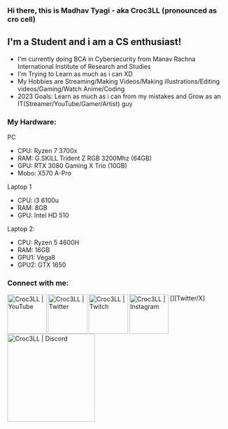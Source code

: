 ### Hi there, this is Madhav Tyagi - aka Croc3LL (pronounced as cro cell)

## I'm a Student and i am a CS enthusiast!
 - I'm currently doing BCA in Cybersecurity from Manav Rachna International Institute of Research and Studies
 - I'm Trying to Learn as much as i can XD
 - My Hobbies are Streaming/Making Videos/Making illustrations/Editing videos/Gaming/Watch Anime/Coding
 - 2023 Goals: Learn as much as i can from my mistakes and Grow as an IT(Streamer/YouTube/Gamer/Artist) guy


### My Hardware:
PC
 - CPU: Ryzen 7 3700x
 - RAM: G.SKILL Trident Z RGB 3200Mhz (64GB)
 - GPU: RTX 3080 Gaming X Trio (10GB)
 - Mobo: X570 A-Pro


Laptop 1
 - CPU: i3 6100u
 - RAM: 8GB
 - GPU: Intel HD 510


Laptop 2:
 - CPU: Ryzen 5 4600H
 - RAM: 16GB
 - GPU1: Vega8
 - GPU2: GTX 1650


### Connect with me:

[<img align="left" alt="Croc3LL | YouTube" width="90px" src="https://upload.wikimedia.org/wikipedia/commons/f/fe/YouTube_social_dark_circle_%282017%29.svg" />][YouTube]
[<img align="left" alt="Croc3LL | Twitter" width="90px" src="https://upload.wikimedia.org/wikipedia/commons/c/ce/X_logo_2023.svg" />][Twitter/X]
[<img align="left" alt="Croc3LL | Twitch" width="90px" src="https://upload.wikimedia.org/wikipedia/commons/8/80/Twitch_Glitch_Logo_Black.svg" />][Twitch]
[<img align="left" alt="Croc3LL | Instagram" width="90px" src="https://upload.wikimedia.org/wikipedia/commons/e/e8/Instagram_circle.svg" />][Instagram]
[<img align="left" alt="Croc3LL | Discord" width="200px" src="https://upload.wikimedia.org/wikipedia/commons/e/e3/Discord_White_Text_Logo_%282015-2021%29.svg" />][Discord]

<br />
<br />

[YouTube]: https://www.youtube.com/c/Croc3LL
[Twitter]: https://twitter.com/MadhavWasTaken
[Twitch]: https://www.twitch.tv/croc3llislive
[Instagram]: https://www.instagram.com/croc3ll/
[Discord]: https://discord.gg/RhSE2wm
